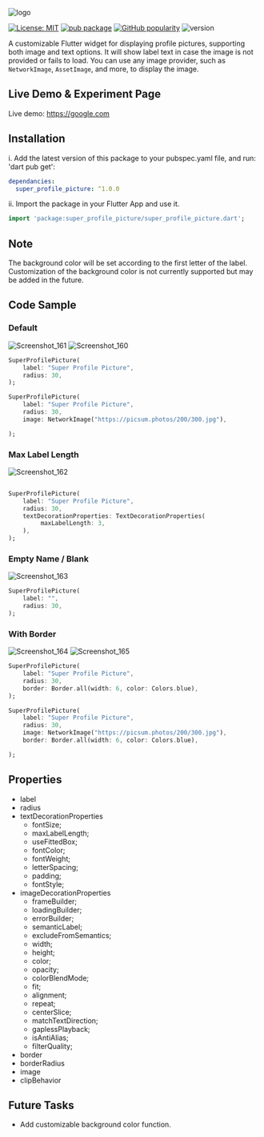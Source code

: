 
![logo](https://github.com/user-attachments/assets/d71e5b91-a3ce-403a-8f10-ad281c5f3ee8)

[![License: MIT](https://img.shields.io/badge/License-MIT-green.svg)](https://opensource.org/licenses/MIT)
[![pub package](https://img.shields.io/pub/v/super_profile_picture.svg)](https://pub.dartlang.org/packages/super_profile_picture)
[![GitHub popularity](https://img.shields.io/github/stars/SM-SHIFAT/Super-Profile-Picture?logo=github&logoColor=white)](https://github.com/SM-SHIFAT/Super-Profile-Picture/stargazers/)
![version](https://img.shields.io/github/v/release/SM-SHIFAT/Super-Profile-Picture)

A customizable Flutter widget for displaying profile pictures, supporting both image and text options. It will show label text in case the image is not provided or fails to load. You can use any image provider, such as ```NetworkImage```, ```AssetImage```, and more, to display the image.

## Live Demo & Experiment Page
Live demo: https://google.com

## Installation
i. Add the latest version of this package to your pubspec.yaml file, and run: 'dart pub get':
```yaml
dependancies:
  super_profile_picture: ^1.0.0
```

ii. Import the package in your Flutter App and use it.
```dart
import 'package:super_profile_picture/super_profile_picture.dart';
```

## Note
The background color will be set according to the first letter of the label. Customization of the background color is not currently supported but may be added in the future.

## Code Sample

### Default

![Screenshot_161](https://github.com/user-attachments/assets/0f59acec-af50-4f44-bc20-d96a133bcf19) ![Screenshot_160](https://github.com/user-attachments/assets/eededd37-5dbf-4aac-a28b-85fc4be36fa9)


``` dart
SuperProfilePicture(
    label: "Super Profile Picture",
    radius: 30,
);
```

``` dart
SuperProfilePicture(
    label: "Super Profile Picture",
    radius: 30,
    image: NetworkImage("https://picsum.photos/200/300.jpg"),

);
```



### Max Label Length

![Screenshot_162](https://github.com/user-attachments/assets/b41b66ce-c84a-4b21-9f68-040033f2b875)


``` dart

SuperProfilePicture(
    label: "Super Profile Picture",
    radius: 30,
    textDecorationProperties: TextDecorationProperties(
         maxLabelLength: 3,  
    ),
);
```

### Empty Name / Blank

![Screenshot_163](https://github.com/user-attachments/assets/c9d7ca19-6bf9-407f-9eaa-bbb758117345)

``` dart
SuperProfilePicture(
    label: "",
    radius: 30,
);
```

### With Border

![Screenshot_164](https://github.com/user-attachments/assets/d0fa2da8-d160-46d0-92ea-442044872bda) ![Screenshot_165](https://github.com/user-attachments/assets/494b0360-c277-4067-878e-7ddc5745d282)


``` dart
SuperProfilePicture(
    label: "Super Profile Picture",
    radius: 30,
    border: Border.all(width: 6, color: Colors.blue),
);
```

``` dart
SuperProfilePicture(
    label: "Super Profile Picture",
    radius: 30,
    image: NetworkImage("https://picsum.photos/200/300.jpg"),
    border: Border.all(width: 6, color: Colors.blue),

);
```

## Properties
  - label
  - radius
  - textDecorationProperties
    - fontSize;
    - maxLabelLength;
    - useFittedBox;
    - fontColor;
    - fontWeight;
    - letterSpacing;
    - padding;
    - fontStyle;
  - imageDecorationProperties
    - frameBuilder;
    - loadingBuilder;
    - errorBuilder;
    - semanticLabel;
    - excludeFromSemantics;
    - width;
    - height;
    - color;
    - opacity;
    - colorBlendMode;
    - fit;
    - alignment;
    - repeat;
    - centerSlice;
    - matchTextDirection;
    - gaplessPlayback;
    - isAntiAlias;
    - filterQuality;
  - border
  - borderRadius
  - image
  - clipBehavior

## Future Tasks
- Add customizable background color function.


